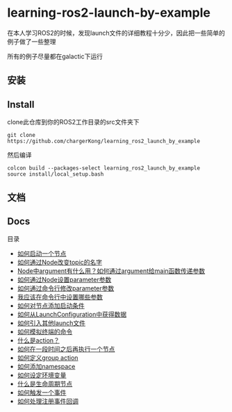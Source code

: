 # learning-ros2-launch-by-example

在本人学习ROS2的时候，发现launch文件的详细教程十分少，因此把一些简单的例子做了一些整理

所有的例子尽量都在galactic下运行

## 安装
## Install 

clone此仓库到你的ROS2工作目录的src文件夹下

```
git clone https://github.com/chargerKong/learning_ros2_launch_by_example
```
然后编译

```
colcon build --packages-select learning_ros2_launch_by_example
source install/local_setup.bash
```

## 文档
## Docs 
目录

- [如何启动一个节点](https://github.com/chargerKong/learning_ros2_launch_by_example/blob/main/launch/single_node.launch.py)
- [如何通过Node改变topic的名字](https://github.com/chargerKong/learning_ros2_launch_by_example/blob/main/docs/How%20to%20use%20remapping%20in%20Node.md)
- [Node中argument有什么用？如何通过argument给main函数传递参数](https://github.com/chargerKong/learning_ros2_launch_by_example/blob/main/docs/How%20to%20use%20argument%20in%20Node.md)
- [如何通过Node设置parameter参数](https://github.com/chargerKong/learning_ros2_launch_by_example/blob/main/docs/How%20to%20use%20parameters%20in%20Node.md)
- [如何通过命令行修改parameter参数](https://github.com/chargerKong/learning_ros2_launch_by_example/blob/main/docs/How%20to%20change%20parameters%20from%20command%20line.md)
- [我应该在命令行中设置哪些参数](https://github.com/chargerKong/learning_ros2_launch_by_example/blob/main/docs/What%20arguements%20should%20I%20set%20in%20command%20line.md)
- [如何对节点添加启动条件](https://github.com/chargerKong/learning_ros2_launch_by_example/blob/main/docs/How%20to%20conditionally%20start%20a%20node.md)
- [如何从LaunchConfiguration中获得数据](https://github.com/chargerKong/learning_ros2_launch_by_example/blob/main/docs/How%20to%20get%20context%20from%20LaunchConfiguration%20instance.md)
- [如何引入其他launch文件](https://github.com/chargerKong/learning_ros2_launch_by_example/blob/main/docs/How%20to%20inlucde%20another%20launch%20file.md)
- [如何模拟终端的命令](https://github.com/chargerKong/learning_ros2_launch_by_example/blob/main/docs/How%20to%20simulate%20a%20shell%20command.md)
- [什么是action？](https://github.com/chargerKong/learning_ros2_launch_by_example/blob/main/docs/What%20is%20action.md)
- [如何在一段时间之后再执行一个节点](https://github.com/chargerKong/learning_ros2_launch_by_example/blob/main/docs/How%20to%20execute%20an%20action%20after%20a%20period%20of%20time%20.md) 
- [如何定义group action](https://github.com/chargerKong/learning_ros2_launch_by_example/blob/main/docs/How%20to%20define%20group%20action.md)
- [如何添加namespace](https://github.com/chargerKong/learning_ros2_launch_by_example/blob/main/docs/How%20to%20specify%20a%20namespace%20to%20node%20and%20gourp.md)
- [如何设定环境变量](https://github.com/chargerKong/learning_ros2_launch_by_example/blob/main/docs/How%20to%20set%20envirnment.md)
- [什么是生命周期节点](https://github.com/chargerKong/learning_ros2_launch_by_example/blob/main/docs/lifecycleNode.md)
- [如何触发一个事件](https://github.com/chargerKong/learning_ros2_launch_by_example/blob/main/docs/How%20to%20emit%20an%20action.md)
- [如何处理注册事件回调](https://github.com/chargerKong/learning_ros2_launch_by_example/blob/main/docs/How_to_use_register_event_handler.md)